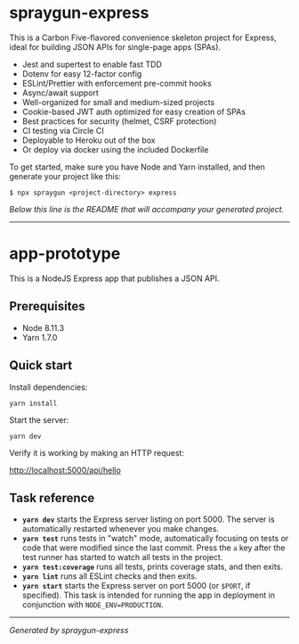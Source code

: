 # spraygun-express

This is a Carbon Five-flavored convenience skeleton project for Express, ideal for building JSON APIs for single-page apps (SPAs).

- Jest and supertest to enable fast TDD
- Dotenv for easy 12-factor config
- ESLint/Prettier with enforcement pre-commit hooks
- Async/await support
- Well-organized for small and medium-sized projects
- Cookie-based JWT auth optimized for easy creation of SPAs
- Best practices for security (helmet, CSRF protection)
- CI testing via Circle CI
- Deployable to Heroku out of the box
- Or deploy via docker using the included Dockerfile

To get started, make sure you have Node and Yarn installed, and then generate your project like this:

```
$ npx spraygun <project-directory> express
```

_Below this line is the README that will accompany your generated project._

---

<!-- END SPRAYGUN BANNER -->

# app-prototype

This is a NodeJS Express app that publishes a JSON API.

## Prerequisites

- Node 8.11.3
- Yarn 1.7.0

## Quick start

Install dependencies:

```
yarn install
```

Start the server:

```
yarn dev
```

Verify it is working by making an HTTP request:

<http://localhost:5000/api/hello>

## Task reference

- **`yarn dev`** starts the Express server listing on port 5000. The server is automatically restarted whenever you make changes.
- **`yarn test`** runs tests in "watch" mode, automatically focusing on tests or code that were modified since the last commit. Press the `a` key after the test runner has started to watch all tests in the project.
- **`yarn test:coverage`** runs all tests, prints coverage stats, and then exits.
- **`yarn lint`** runs all ESLint checks and then exits.
- **`yarn start`** starts the Express server on port 5000 (or `$PORT`, if specified). This task is intended for running the app in deployment in conjunction with `NODE_ENV=PRODUCTION`.

---

_Generated by spraygun-express_
